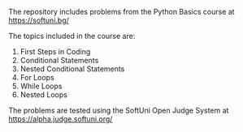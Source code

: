 The repository includes problems from the Python Basics course at https://softuni.bg/

The topics included in the course are:

1. First Steps in Coding
2. Conditional Statements
3. Nested Conditional Statements
4. For Loops
5. While Loops
6. Nested Loops
   
The problems are tested using the SoftUni Open Judge System at https://alpha.judge.softuni.org/
